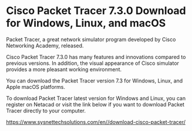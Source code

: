 <h1>Cisco Packet Tracer 7.3.0 Download for Windows, Linux, and macOS</h1>

Packet Tracer, a great network simulator program developed by Cisco Networking Academy, released.

Cisco Packet Tracer 7.3.0 has many features and innovations compared to previous versions. In addition, the visual appearance of Cisco simulator provides a more pleasant working environment.

You can download the Packet Tracer version 7.3 for Windows, Linux, and Apple macOS platforms.

To download Packet Tracer latest version for Windows and Linux, you can register on Netacad or visit the link below if you want to download Packet Tracer directly to your computer.

<a href="https://www.sysnettechsolutions.com/en/download-cisco-packet-tracer/" target="_blank">https://www.sysnettechsolutions.com/en//download-cisco-packet-tracer/</a>
